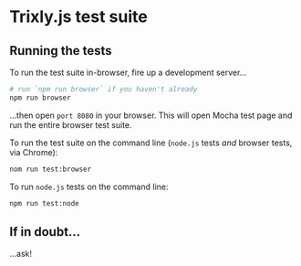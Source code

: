 # Trixly.js test suite

## Running the tests

To run the test suite in-browser, fire up a development server...

```bash
# run `npm run browser` if you haven't already
npm run browser
```

...then open `port 8080` in your browser. This will open Mocha test page and run the entire browser test suite.

To run the test suite on the command line (`node.js` tests *and* browser tests, via Chrome):

```bash
nom run test:browser
```

To run `node.js` tests on the command line:

```bash
npm run test:node
```

## If in doubt...

...ask!